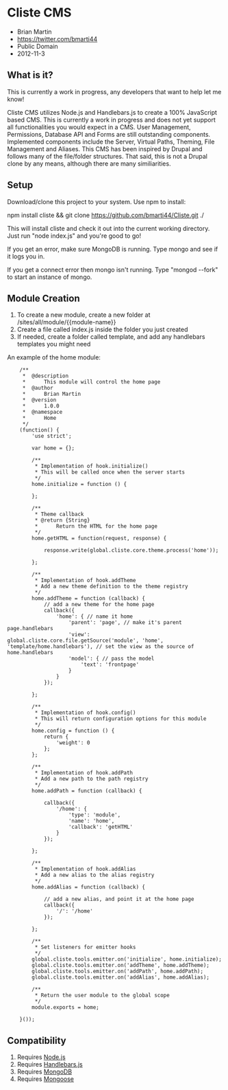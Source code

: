 Cliste CMS
================================================
* Brian Martin
* https://twitter.com/bmarti44
* Public Domain
* 2012-11-3

What is it?
-----------
This is currently a work in progress, any developers that want to help let me know!

Cliste CMS utilizes Node.js and Handlebars.js to create a 100% JavaScript based CMS. This is currently a work in progress
and does not yet support all functionalities you would expect in a CMS. User Management, Permissions, Database API and Forms are still
outstanding components. Implemented components include the Server, Virtual Paths, Theming, File Management and Aliases. This
CMS has been inspired by Drupal and follows many of the file/folder structures. That said, this is not
a Drupal clone by any means, although there are many similiarities. 

Setup
----------
Download/clone this project to your system. Use npm to install:

npm install cliste && git clone https://github.com/bmarti44/Cliste.git ./

This will install cliste and check it out into the current working directory. Just run "node index.js" and you're good to go!

If you get an error, make sure MongoDB is running. Type mongo and see if it logs you in.

If you get a connect error then mongo isn't running. Type "mongod --fork" to start an instance of mongo.

Module Creation
--------
1. To create a new module, create a new folder at /sites/all/module/{{module-name}}
2. Create a file called index.js inside the folder you just created
3. If needed, create a folder called template, and add any handlebars templates you might need


An example of the home module:

		/**
		 *	@description
		 *		This module will control the home page
		 *	@author
		 *		Brian Martin
		 *	@version
		 *		1.0.0
		 *	@namespace
		 *		Home
		 */
		(function() {
			'use strict';
			
			var home = {};
			
			/**
			 * Implementation of hook.initialize()
			 * This will be called once when the server starts
			 */
			home.initialize = function () {
				
			};
			
			/**
			 * Theme callback
			 * @return {String}
			 *		Return the HTML for the home page
			 */
			home.getHTML = function(request, response) {
			
				response.write(global.cliste.core.theme.process('home'));

			};
			
			/**
			 * Implementation of hook.addTheme
			 * Add a new theme definition to the theme registry
			 */
			home.addTheme = function (callback) {
				// add a new theme for the home page
				callback({
					'home': { // name it home
						'parent': 'page', // make it's parent page.handlebars
						'view': global.cliste.core.file.getSource('module', 'home', 'template/home.handlebars'), // set the view as the source of home.handlebars
						'model': { // pass the model
							'text': 'frontpage'
						}
					}
				});
				
			};
			
			/**
			 * Implementation of hook.config()
			 * This will return configuration options for this module
			 */
			home.config = function () {
				return {
					'weight': 0
				};
			};
			
			/**
			 * Implementation of hook.addPath
			 * Add a new path to the path registry
			 */
			home.addPath = function (callback) {
				
				callback({
					'/home': {
						'type': 'module',
						'name': 'home',
						'callback': 'getHTML'
					}
				});
				
			};
			
			/**
			 * Implementation of hook.addAlias
			 * Add a new alias to the alias registry
			 */
			home.addAlias = function (callback) {
				
				// add a new alias, and point it at the home page
				callback({
					'/': '/home'
				});
				
			};
			
			/**
			 * Set listeners for emitter hooks
			 */
			global.cliste.tools.emitter.on('initialize', home.initialize);
			global.cliste.tools.emitter.on('addTheme', home.addTheme);
			global.cliste.tools.emitter.on('addPath', home.addPath);
			global.cliste.tools.emitter.on('addAlias', home.addAlias);
			
			/**
			 * Return the user module to the global scope
			 */
			module.exports = home;
			
		}());

Compatibility
-------------
1. Requires [Node.js](https://github.com/joyent/node "Node.js") 
2. Requires [Handlebars.js](https://github.com/wycats/handlebars.js/ "Handlebars.js")
3. Requires [MongoDB](http://www.mongodb.org "MongoDB")
4. Requires [Mongoose](http://mongoosejs.com/ "Mongoose")
 